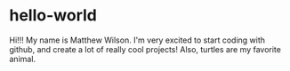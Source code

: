 # hello-world
 Hi!!! My name is Matthew Wilson. I'm very excited to start coding with github, and create a lot of really cool projects! Also, turtles are my favorite animal.
